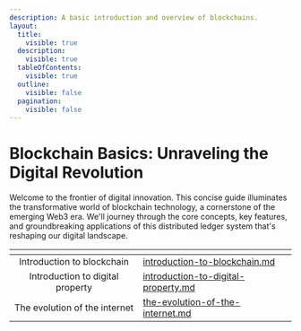 ```yaml
---
description: A basic introduction and overview of blockchains.
layout:
  title:
    visible: true
  description:
    visible: true
  tableOfContents:
    visible: true
  outline:
    visible: false
  pagination:
    visible: false
---
```


# Blockchain Basics: Unraveling the Digital Revolution

Welcome to the frontier of digital innovation. This concise guide illuminates the transformative world of blockchain technology, a cornerstone of the emerging Web3 era. We'll journey through the core concepts, key features, and groundbreaking applications of this distributed ledger system that's reshaping our digital landscape.

<table data-view="cards"><thead><tr><th align="center"></th><th data-hidden data-card-target data-type="content-ref"></th></tr></thead><tbody><tr><td align="center">Introduction to blockchain</td><td><a href="introduction-to-blockchain.md">introduction-to-blockchain.md</a></td></tr><tr><td align="center">Introduction to digital property</td><td><a href="introduction-to-digital-property.md">introduction-to-digital-property.md</a></td></tr><tr><td align="center">The evolution of the internet</td><td><a href="the-evolution-of-the-internet.md">the-evolution-of-the-internet.md</a></td></tr></tbody></table>
